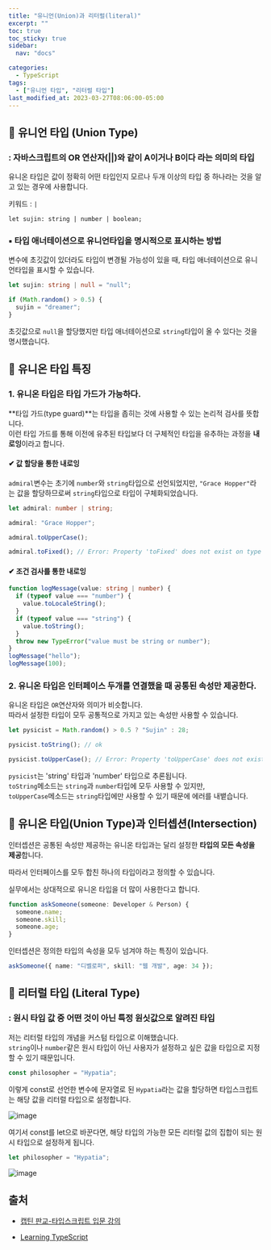```yaml
---
title: "유니언(Union)과 리터럴(literal)"
excerpt: ""
toc: true
toc_sticky: true
sidebar:
  nav: "docs"

categories:
  - TypeScript
tags:
  - ["유니언 타입", "리터럴 타입"]
last_modified_at: 2023-03-27T08:06:00-05:00
---
```


## 📄 유니언 타입 (Union Type)

<h3>: 자바스크립트의 OR 연산자(||)와 같이 A이거나 B이다 라는 의미의 타입</h3>

유니온 타입은 값이 정확히 어떤 타입인지 모르나 두개 이상의 타입 중 하나라는 것을 알고 있는 경우에 사용합니다.

키워드 : `|`

```
let sujin: string | number | boolean;
```

### ▪ 타입 애너테이션으로 유니언타입을 명시적으로 표시하는 방법

변수에 초깃값이 있더라도 타입이 변경될 가능성이 있을 때, 타입 애너테이션으로 유니언타입을 표시할 수 있습니다.

```ts
let sujin: string | null = "null";

if (Math.random() > 0.5) {
  sujin = "dreamer";
}
```

초깃값으로 `null`을 할당했지만 타입 애너테이션으로 `string`타입이 올 수 있다는 것을 명시했습니다.

## 📄 유니온 타입 특징

<h3>1. 유니온 타입은 타입 가드가 가능하다. </h3>

**타입 가드(type guard)**는 타입을 좁히는 것에 사용할 수 있는 논리적 검사를 뜻합니다.<br/>
이런 타입 가드를 통해 이전에 유추된 타입보다 더 구체적인 타입을 유추하는 과정을 **내로잉**이라고 합니다.

<h4>✔ 값 할당을 통한 내로잉</h4>

`admiral`변수는 초기에 `number`와 `string`타입으로 선언되었지만, `"Grace Hopper"`라는 값을 할당하므로써 `string`타입으로 타입이 구체화되었습니다.

```ts
let admiral: number | string;

admiral: "Grace Hopper";

admiral.toUpperCase();

admiral.toFixed(); // Error: Property 'toFixed' does not exist on type 'string'
```

<h4>✔ 조건 검사를 통한 내로잉</h4>

```ts
function logMessage(value: string | number) {
  if (typeof value === "number") {
    value.toLocaleString();
  }
  if (typeof value === "string") {
    value.toString();
  }
  throw new TypeError("value must be string or number");
}
logMessage("hello");
logMessage(100);
```

<h3>2. 유니온 타입은 인터페이스 두개를 연결했을 때 공통된 속성만 제공한다.</h3>

유니온 타입은 `OR`연산자와 의미가 비슷합니다.<br/>
따라서 설정한 타입이 모두 공통적으로 가지고 있는 속성만 사용할 수 있습니다.

```ts
let pysicist = Math.random() > 0.5 ? "Sujin" : 28;

pysicist.toString(); // ok

pysicist.toUpperCase(); // Error: Property 'toUpperCase' does not exist on type 'string' | 'number'
```

`pysicist`는 'string' 타입과 'number' 타입으로 추론됩니다.<br/>
`toString`메소드는 `string`과 `number`타입에 모두 사용할 수 있지만,<br/>
`toUpperCase`메소드는 `string`타입에만 사용할 수 있기 때문에 에러를 내뱉습니다.

## 📄 유니온 타입(Union Type)과 인터셉션(Intersection)

인터셉션은 공통된 속성만 제공하는 유니온 타입과는 달리 설정한 **타입의 모든 속성을 제공**합니다.

따라서 인터페이스를 모두 합친 하나의 타입이라고 정의할 수 있습니다.

실무에서는 상대적으로 유니온 타입을 더 많이 사용한다고 합니다.

```ts
function askSomeone(someone: Developer & Person) {
  someone.name;
  someone.skill;
  someone.age;
}
```

인터셉션은 정의한 타입의 속성을 모두 넘겨야 하는 특징이 있습니다.

```ts
askSomeone({ name: "디벨로퍼", skill: "웹 개발", age: 34 });
```

## 📄 리터럴 타입 (Literal Type)

<h3>: 원시 타입 값 중 어떤 것이 아닌 특정 원싯값으로 알려진 타입</h3>

저는 리터럴 타입의 개념을 커스텀 타입으로 이해했습니다.<br />
`string`이나 `number`같은 원시 타입이 아닌 사용자가 설정하고 싶은 값을 타입으로 지정할 수 있기 때문입니다.

```ts
const philosopher = "Hypatia";
```

이렇게 const로 선언한 변수에 문자열로 된 `Hypatia`라는 값을 할당하면 타입스크립트는 해당 값을 리터럴 타입으로 설정합니다.

![image](https://user-images.githubusercontent.com/56298540/227869228-7a6e68b1-6fc0-4ec4-a8ef-267dc0dc757c.png)

여기서 const를 let으로 바꾼다면, 해당 타입의 가능한 모든 리터럴 값의 집합이 되는 원시 타입으로 설정하게 됩니다.

```ts
let philosopher = "Hypatia";
```

![image](https://user-images.githubusercontent.com/56298540/227870489-85d31a79-5947-48ee-9165-ac027698b137.png)

## 출처

- [캡틴 판교-타입스크립트 입문 강의](https://www.inflearn.com/course/%ED%83%80%EC%9E%85%EC%8A%A4%ED%81%AC%EB%A6%BD%ED%8A%B8-%EC%9E%85%EB%AC%B8/dashboard)

* [Learning TypeScript](http://www.yes24.com/Product/Goods/116585556)

